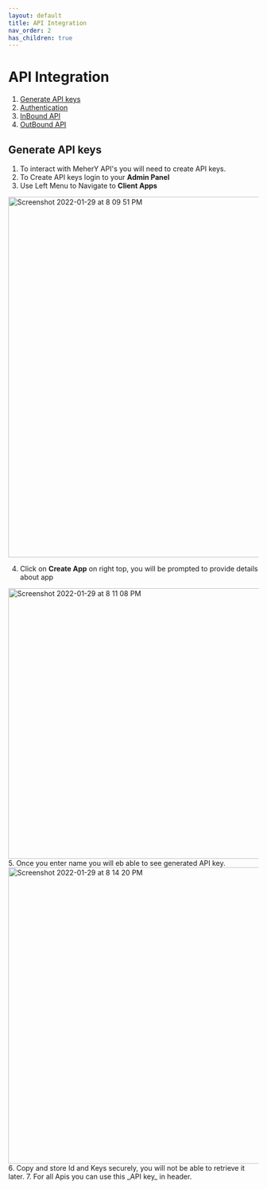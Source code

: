 ```yaml
---
layout: default
title: API Integration
nav_order: 2
has_children: true
---
```

# API Integration
1. [Generate API keys](#generate-api-keys)
1. [Authentication](public2/index.html)
1. [InBound API](public2/index.html?shell#messaging-apis-inbound-requests)
1. [OutBound API](public2/index.html?shell#messaging-apis-outbound-messages)

## Generate API keys
1. To interact with MeherY API's you will need to create API keys.
2. To Create API keys login to your **Admin Panel**
3. Use Left Menu to Navigate to **Client Apps**
  <img width="725" alt="Screenshot 2022-01-29 at 8 09 51 PM" src="https://user-images.githubusercontent.com/5462166/151665159-a7f53012-1d4c-4093-898b-cbc7133f1476.png">
  
  
4. Click on **Create App** on right top, you will be prompted to provide details about app
  <img width="544" alt="Screenshot 2022-01-29 at 8 11 08 PM" src="https://user-images.githubusercontent.com/5462166/151665205-325645db-7a37-4423-a9ec-ffdc7763d39a.png">
5. Once you enter name you will eb able to see generated API key.
<img width="596" alt="Screenshot 2022-01-29 at 8 14 20 PM" src="https://user-images.githubusercontent.com/5462166/151665302-7ba41ea6-c0c8-43c9-b34d-791f49c59b79.png">
6. Copy and store Id and Keys securely, you will not be able to retrieve it later.
7. For all Apis you can use this _API key_ in header.






